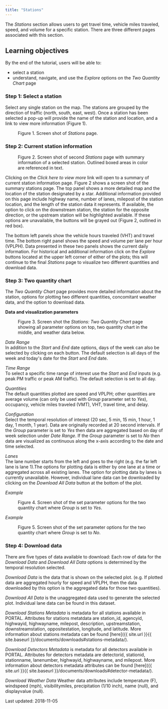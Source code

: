```yaml
---
title: "Stations"
---
```

The _Stations_ section allows users to get travel time, vehicle miles traveled, speed, and volume for a specific station. There are three different pages associated with this section.

## Learning objectives
By the end of the tutorial, users will be able to:

* select a station
* understand, navigate, and use the _Explore_ options on the _Two Quantity Chart_ page

### Step 1: Select a station
Select any single station on the map. The stations are grouped by the direction of traffic (north, south, east, west). Once a station has been selected a pop-up will provide the name of the station and location, and a link to view more information (Figure 1).

<figure class="align-left">
  <img src="{{ site.url }}{{ site.baseurl }}/assets/images/stations_page1.png" alt="">
  <figcaption>Figure 1. Screen shot of <i>Stations</i> page.  </figcaption>
</figure>

### Step 2: Current station information
<figure class="align-left">
  <figcaption>Figure 2. Screen shot of second <i>Stations</i> page with summary information of a selected station. Outlined boxed areas in color are referenced in text.</figcaption>
  <img src="{{ site.url }}{{ site.baseurl }}/assets/images/stations_page2a.png" alt="">
</figure>

Clicking on the _Click here to view more_ link will open to a summary of current station information page. Figure 2 shows a screen shot of the summary stations page. The top panel shows a more detailed map and the location of the station designated by a star. Additional information provided on this page include highway name, number of lanes, milepost of the station location, and the length of the station data it represents. If available, the option to click on the downstream station, the station for the opposite direction, or the upstream station will be highlighted available. If these options are unavailable, the buttons will be grayed out (Figure 2, outlined in red box).

The bottom left panels show the vehicle hours traveled (VHT) and travel time. The bottom right panel shows the speed and volume per lane per hour (VPLPH). Data presented in these two panels shows the current daily information. For historical and additional information click on the _Explore_ buttons located at the upper left corner of either of the plots; this will continue to the final _Stations_ page to visualize two different quantities and download data.

### Step 3: Two quantity chart
The _Two Quantity Chart_ page provides more detailed information about the station, options for plotting two different quantities, concomitant weather data, and the option to download data.

__Data and visualization parameters__  
<figure class="align-left">
  <figcaption>Figure 3. Screen shot the <i>Stations: Two Quantity Chart</i> page showing all parameter options on top, two quantity chart in the middle, and weather data below.</figcaption>
  <img src="{{ site.url }}{{ site.baseurl }}/assets/images/stations_page3a.png" alt="">
</figure>

_Date Range_ <br>
In addition to the _Start_ and _End_ date options, days of the week can also be selected by clicking on each button. The default selection is all days of the week and today's date for the _Start_ and _End_ date.

_Time Range_ <br>
To select a specific time range of interest use the _Start_ and _End_ inputs (e.g. peak PM traffic or peak AM traffic). The default selection is set to all day.

_Quantities_ <br>
The default quantities plotted are speed and VPLPH; other quantities are average volume (can only be used with _Group_ parameter set to _Yes_), occupancy, vehicle miles traveled (VMT), VHT, travel time, and delay.

_Configuration_ <br>
Select the temporal resolution of interest (20 sec, 5 min, 15 min, 1 hour, 1 day, 1 month, 1 year). Data are originally recorded at 20 second intervals. If the _Group_ parameter is set to _Yes_ then data are aggregated based on day of week selection under _Date Range_. If the _Group_ parameter is set to _No_ then data are visualized as continuous along the x-axis according to the date and time selected.

_Lanes_ <br>
The lane number starts from the left and goes to the right (e.g. the far left lane is lane 1).The options for plotting data is either by one lane at a time or aggregated across all existing lanes. The option for plotting data by lanes is currently unavailable. However, individual lane data can be downloaded by clicking on the _Download All Data_ button at the bottom of the plot.

_Example_
<figure class="align-left">
  <figcaption>Figure 4. Screen shot of the set parameter options for the two quantity chart where <i>Group</i> is set to <i>Yes</i>.</figcaption>
  <img src="{{ site.url }}{{ site.baseurl }}/assets/images/stations_page3b.png" alt="">
</figure>

_Example_
<figure class="align-left">
  <figcaption>Figure 5. Screen shot of the set parameter options for the two quantity chart where <i>Group</i> is set to <i>No</i>.</figcaption>
  <img src="{{ site.url }}{{ site.baseurl }}/assets/images/stations_page3c.png" alt="">
</figure>

### Step 4: Download data
There are five types of data available to download:
Each row of data for the _Download Data_ and _Download All Data_ options is determined by the temporal resolution selected.

_Download Data_ is the data that is shown on the selected plot. (e.g. If plotted data are aggregated hourly for speed and VPLPH, then the data downloaded by this option is the aggregated data for those two quantities).

_Download All Data_ is the unaggregated data used to generate the selected plot. Individual lane data can be found in this dataset.

_Download Stations Metadata_ is metadata for all stations available in PORTAL. Attributes for stations metatdata are station_id, agencyid, highwayid, highwayname, milepost, description, upstreamstation, downstreamstation, oppositestation, longitude, and latitude. More information about stations metadata can be found [here]({{ site.url }}{{ site.baseurl }}/documents/downloads#stations-metadata/).

_Download Detectors Metadata_ is metadata for all detectors available in PORTAL. Attributes for detectors metadata are detectorid, stationid, stationname, lanenumber, highwayid, highwayname, and milepost. More information about detectors metadata attributes can be found [here]({{ site.url }}{{ site.baseurl }}/documents/downloads#detector-metadata/).

_Download Weather Data_
Weather data attributes include temperature (F), windspeed (mph), visibilitymiles, precipitation (1/10 inch), name (null), and displayvalue (null).

Last updated: 2018-11-05

